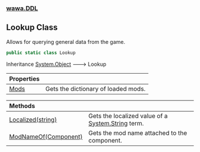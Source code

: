 ### [wawa.DDL](wawa.DDL.md 'wawa.DDL')

## Lookup Class

Allows for querying general data from the game.

```csharp
public static class Lookup
```

Inheritance [System.Object](https://docs.microsoft.com/en-us/dotnet/api/System.Object 'System.Object') &#129106; Lookup

| Properties | |
| :--- | :--- |
| [Mods](Lookup.Mods.md 'wawa.DDL.Lookup.Mods') | Gets the dictionary of loaded mods. |

| Methods | |
| :--- | :--- |
| [Localized(string)](Lookup.Localized(string).md 'wawa.DDL.Lookup.Localized(string)') | Gets the localized value of a [System.String](https://docs.microsoft.com/en-us/dotnet/api/System.String 'System.String') term. |
| [ModNameOf(Component)](Lookup.ModNameOf(Component).md 'wawa.DDL.Lookup.ModNameOf(Component)') | Gets the mod name attached to the component. |
